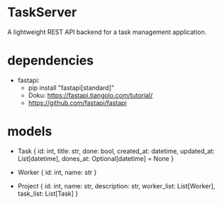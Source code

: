# TaskServer
A lightweight REST API backend for a task management application.


# dependencies
- fastapi:
  -  pip install "fastapi[standard]"
  -  Doku: https://fastapi.tiangolo.com/tutorial/
  -  https://github.com/fastapi/fastapi  
  


# models
- Task
  {
    id: int,
    title: str,
    done: bool,
    created_at: datetime,
    updated_at: List[datetime],
    dones_at: Optional[datetime] = None
  }

- Worker
  {
    id: int,
    name: str
  }
- Project
  {
    id: int,
    name: str,
    description: str,
    worker_list: List[Worker],
    task_list: List[Task]
  }